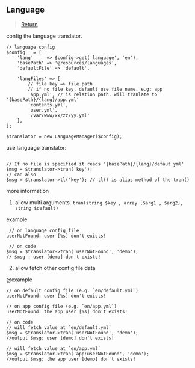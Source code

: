 ## Language

> [Return](document.md)

config the language translator.

```
// language config
$config   = [
    'lang'     => $config->get('language', 'en'),
    'basePath' => '@resources/languages',
    'defaultFile' => 'default',

    'langFiles' => [
        // file key => file path
        // if no file key, default use file name. e.g: app
        'app.yml', // is relation path. will tranlate to '{basePath}/{lang}/app.yml'
        'contents.yml',
        'user.yml',
        '/var/www/xx/zz/yy.yml'
    ],
];

$translator = new LanguageManager($config);

```

use language translator:

```

// If no file is specified it reads '{basePath}/{lang}/defaut.yml'
$msg = $translator->tran('key');
// can also 
$msg = $translator->tl('key'); // tl() is alias method of the tran()

```

more information

1. allow multi arguments. `tran(string $key , array [$arg1 , $arg2], string $default)`

example

```
 // on language config file
userNotFound: user [%s] don't exists!

 // on code
$msg = $translator->tran('userNotFound', 'demo');
// $msg : user [demo] don't exists!
```

2. allow fetch other config file data

@example

```
// on default config file (e.g. `en/default.yml`)
userNotFound: user [%s] don't exists!

// on app config file (e.g. `en/app.yml`)
userNotFound: the app user [%s] don't exists!

// on code
// will fetch value at `en/default.yml`
$msg = $translator->tran('userNotFound', 'demo');
//output $msg: user [demo] don't exists!

// will fetch value at `en/app.yml`
$msg = $translator->tran('app:userNotFound', 'demo');
//output $msg: the app user [demo] don't exists!

```